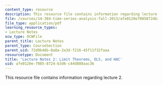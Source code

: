 ```yaml
---
content_type: resource
description: This resource file contains information regarding lecture 2.
file: /courses/14-384-time-series-analysis-fall-2013/afe0120e70858724b3d6c44d888aac36_MIT14_384F13_lec2.pdf
file_type: application/pdf
learning_resource_types:
- Lecture Notes
ocw_type: OCWFile
parent_title: Lecture Notes
parent_type: CourseSection
parent_uid: 72d9b46b-8a8a-2a3d-f216-45f11f32faaa
resourcetype: Document
title: 'Lecture Notes 2: Limit Theorems, OLS, and HAC'
uid: afe0120e-7085-8724-b3d6-c44d888aac36
---
```

This resource file contains information regarding lecture 2.

